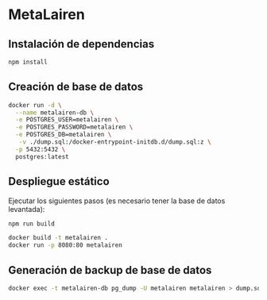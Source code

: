 # MetaLairen

## Instalación de dependencias

```bash
npm install
```

## Creación de base de datos

```bash
docker run -d \
  --name metalairen-db \
  -e POSTGRES_USER=metalairen \
  -e POSTGRES_PASSWORD=metalairen \
  -e POSTGRES_DB=metalairen \
   -v ./dump.sql:/docker-entrypoint-initdb.d/dump.sql:z \
  -p 5432:5432 \
  postgres:latest
```

## Despliegue estático

Ejecutar los siguientes pasos (es necesario tener la base de datos levantada):

```bash
npm run build

docker build -t metalairen .
docker run -p 8080:80 metalairen
```

## Generación de backup de base de datos

```bash
docker exec -t metalairen-db pg_dump -U metalairen metalairen > dump.sql
```